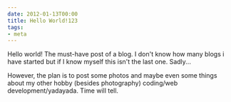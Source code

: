 ```yaml
---
date: 2012-01-13T00:00
title: Hello World!123
tags:
- meta
---
```

Hello world! The must-have post of a blog. I don't know how many blogs i have started but if I know myself this isn't the last one. Sadly...

However, the plan is to post some photos and maybe even some things about my other hobby (besides photography) coding/web development/yadayada. Time will tell.
